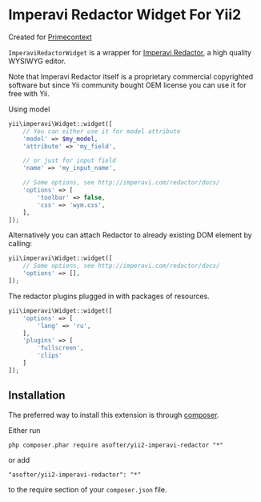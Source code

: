 Imperavi Redactor Widget For Yii2
=======================

Created for [Primecontext](http://primecontext.ru)

`ImperaviRedactorWidget` is a wrapper for [Imperavi Redactor](http://imperavi.com/redactor/),
a high quality WYSIWYG editor.

Note that Imperavi Redactor itself is a proprietary commercial copyrighted software
but since Yii community bought OEM license you can use it for free with Yii.

Using model

```php
yii\imperavi\Widget::widget([
	// You can either use it for model attribute
	'model' => $my_model,
	'attribute' => 'my_field',

	// or just for input field
	'name' => 'my_input_name',

	// Some options, see http://imperavi.com/redactor/docs/
	'options' => [
		'toolbar' => false,
		'css' => 'wym.css',
	],
]);
```

Alternatively you can attach Redactor to already existing DOM element by calling:

```php
yii\imperavi\Widget::widget([
	// Some options, see http://imperavi.com/redactor/docs/
	'options' => [],
]);
```

The redactor plugins plugged in with packages of resources.

```php
yii\imperavi\Widget::widget([
	'options' => [
		'lang' => 'ru',
	],
	'plugins' => [
		'fullscreen',
		'clips'
	]
]);
```

Installation
------------

The preferred way to install this extension is through [composer](http://getcomposer.org/download/).

Either run

```
php composer.phar require asofter/yii2-imperavi-redactor "*"
```

or add

```
"asofter/yii2-imperavi-redactor": "*"
```

to the require section of your `composer.json` file.
